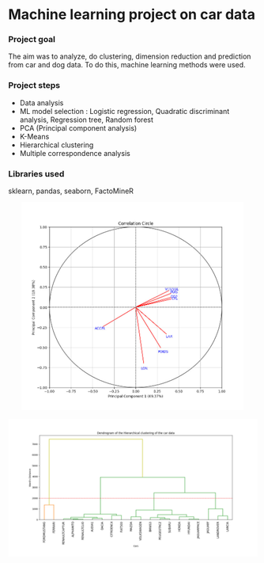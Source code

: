 # Machine learning project on car data

### Project goal
The aim was to analyze, do clustering, dimension reduction and prediction from car and dog data. To do this, machine learning methods were used.

### Project steps
- Data analysis
- ML model selection : Logistic regression, Quadratic discriminant analysis, Regression tree, Random forest
- PCA (Principal component analysis)
- K-Means
- Hierarchical clustering
- Multiple correspondence analysis

### Libraries used
sklearn, pandas, seaborn, FactoMineR

<p align="center">
<img src="corr_circle.jpg" alt="corr_circle" width="450"/>
</p>
<p align="center">
<img src="dendrogram.jpg" alt="dendrogram" width="650"/>
</p>
